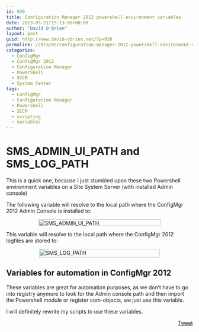 ```yaml
---
id: 930
title: Configuration Manager 2012 powershell environment variables
date: 2013-05-21T15:13:08+00:00
author: "David O'Brien"
layout: post
guid: http://www.david-obrien.net/?p=930
permalink: /2013/05/configuration-manager-2012-powershell-environment-variables/
categories:
  - ConfigMgr
  - ConfigMgr 2012
  - Configuration Manager
  - PowerShell
  - SCCM
  - System Center
tags:
  - ConfigMgr
  - Configuration Manager
  - Powershell
  - SCCM
  - scripting
  - variables
---
```

# 

# SMS\_ADMIN\_UI\_PATH and SMS\_LOG_PATH

This is a quick one, because I just stumbled upon these two Powershell environment variables on a Site System Server (with installed Admin console)

The following variable will resolve to the local path where the ConfigMgr 2012 Admin Console is installed to:

<a href="http://www.david-obrien.net/wp-content/uploads/2013/05/image.png" onclick="_gaq.push(['_trackEvent', 'outbound-article', 'http://www.david-obrien.net/wp-content/uploads/2013/05/image.png', '']);" class="broken_link"><img style="background-image: none; float: none; padding-top: 0px; padding-left: 0px; margin-left: auto; display: block; padding-right: 0px; margin-right: auto; border: 0px;" title="image" alt="SMS_ADMIN_UI_PATH" src="http://www.david-obrien.net/wp-content/uploads/2013/05/image_thumb.png" width="331" height="18" border="0" /></a>

This variable will resolve to the local path where the ConfigMgr 2012 logfiles are stored to:

<a href="http://www.david-obrien.net/wp-content/uploads/2013/05/image1.png" onclick="_gaq.push(['_trackEvent', 'outbound-article', 'http://www.david-obrien.net/wp-content/uploads/2013/05/image1.png', '']);" class="broken_link"><img style="background-image: none; float: none; padding-top: 0px; padding-left: 0px; margin-left: auto; display: block; padding-right: 0px; margin-right: auto; border: 0px;" title="image" alt="SMS_LOG_PATH" src="http://www.david-obrien.net/wp-content/uploads/2013/05/image_thumb1.png" width="326" height="23" border="0" /></a>

## Variables for automation in ConfigMgr 2012

These variables are great for automation purposes, as we don’t have to go into registry anymore to look for the Admin console path and then import the Powershell module or register com-objects, we just use this variable.

I will definitely rewrite my scripts to use these variables. 

<div style="float: right; margin-left: 10px;">
  <a href="https://twitter.com/share" onclick="_gaq.push(['_trackEvent', 'outbound-article', 'https://twitter.com/share', 'Tweet']);" class="twitter-share-button" data-hashtags="ConfigMgr,Configuration+Manager,Powershell,SCCM,scripting,variables" data-count="vertical" data-url="http://www.david-obrien.net/2013/05/configuration-manager-2012-powershell-environment-variables/">Tweet</a>
</div>
